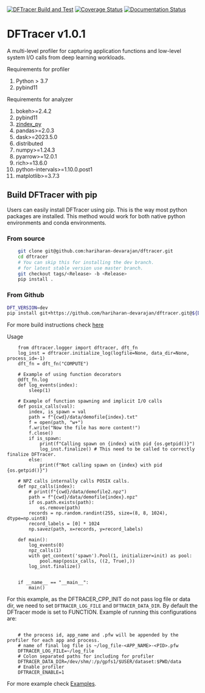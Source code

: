 [![DFTracer Build and Test](https://github.com/hariharan-devarajan/dftracer/actions/workflows/ci.yml/badge.svg)](https://github.com/hariharan-devarajan/dftracer/actions/workflows/ci.yml)
[![Coverage Status](https://coveralls.io/repos/github/hariharan-devarajan/dftracer/badge.svg?branch=feature/apis)](https://coveralls.io/github/hariharan-devarajan/dftracer?branch=dev)
[![Documentation Status](https://readthedocs.org/projects/dftracer/badge/?version=latest)](https://dftracer.readthedocs.io/en/latest/?badge=latest)

# DFTracer v1.0.1
A multi-level profiler for capturing application functions and low-level system I/O calls from deep learning workloads.

Requirements for profiler
1. Python > 3.7
2. pybind11


Requirements for analyzer
1. bokeh>=2.4.2
2. pybind11
3. [zindex_py](https://github.com/hariharan-devarajan/zindex.git)
4. pandas>=2.0.3
5. dask>=2023.5.0
6. distributed
7. numpy>=1.24.3
8. pyarrow>=12.0.1
9. rich>=13.6.0
10. python-intervals>=1.10.0.post1
11. matplotlib>=3.7.3

## Build DFTracer with pip

Users can easily install DFTracer using pip. This is the way most python packages are installed.
This method would work for both native python environments and conda environments.

### From source

```bash
    git clone git@github.com:hariharan-devarajan/dftracer.git
    cd dftracer
    # You can skip this for installing the dev branch.
    # for latest stable version use master branch.
    git checkout tags/<Release> -b <Release>
    pip install .
```

### From Github

```bash
DFT_VERSION=dev
pip install git+https://github.com/hariharan-devarajan/dftracer.git@${DFT_VERSION}
```

For more build instructions check [here](https://dftracer.readthedocs.io/en/latest/build.html)

Usage

```
    from dftracer.logger import dftracer, dft_fn
    log_inst = dftracer.initialize_log(logfile=None, data_dir=None, process_id=-1)
    dft_fn = dft_fn("COMPUTE")

    # Example of using function decorators
    @dft_fn.log
    def log_events(index):
        sleep(1)

    # Example of function spawning and implicit I/O calls
    def posix_calls(val):
        index, is_spawn = val
        path = f"{cwd}/data/demofile{index}.txt"
        f = open(path, "w+")
        f.write("Now the file has more content!")
        f.close()
        if is_spawn:
            print(f"Calling spawn on {index} with pid {os.getpid()}")
            log_inst.finalize() # This need to be called to correctly finalize DFTracer.
        else:
            print(f"Not calling spawn on {index} with pid {os.getpid()}")

    # NPZ calls internally calls POSIX calls.
    def npz_calls(index):
        # print(f"{cwd}/data/demofile2.npz")
        path = f"{cwd}/data/demofile{index}.npz"
        if os.path.exists(path):
            os.remove(path)
        records = np.random.randint(255, size=(8, 8, 1024), dtype=np.uint8)
        record_labels = [0] * 1024
        np.savez(path, x=records, y=record_labels)

    def main():
        log_events(0)
        npz_calls(1)
        with get_context('spawn').Pool(1, initializer=init) as pool:
            pool.map(posix_calls, ((2, True),))
        log_inst.finalize()


    if __name__ == "__main__":
        main()

```

For this example, as the DFTRACER_CPP_INIT do not pass log file or data dir, we need to set ``DFTRACER_LOG_FILE`` and ``DFTRACER_DATA_DIR``.
By default the DFTracer mode is set to FUNCTION.
Example of running this configurations are:

```

    # the process id, app_name and .pfw will be appended by the profiler for each app and process.
    # name of final log file is ~/log_file-<APP_NAME>-<PID>.pfw
    DFTRACER_LOG_FILE=~/log_file
    # Colon separated paths for including for profiler
    DFTRACER_DATA_DIR=/dev/shm/:/p/gpfs1/$USER/dataset:$PWD/data
    # Enable profiler
    DFTRACER_ENABLE=1
```

For more example check [Examples](https://dftracer.readthedocs.io/en/latest/examples.html).

